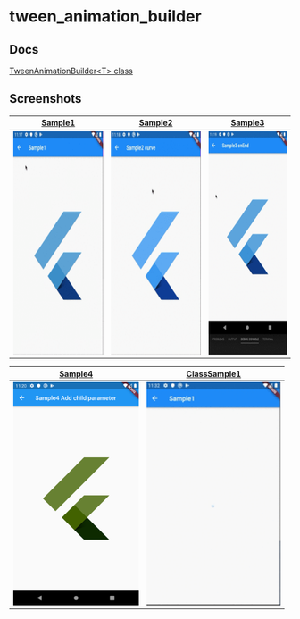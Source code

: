 # tween_animation_builder

## Docs

[TweenAnimationBuilder\<T\> class](https://api.flutter.dev/flutter/widgets/TweenAnimationBuilder-class.html)

## Screenshots

|[Sample1](./lib/pages/sample1.dart)|[Sample2](./lib/pages/sample2.dart)|[Sample3](./lib/pages/sample3.dart)|
|:-:|:-:|:-:|
|<img src="./screenshots/gif/Sample1.gif" height="400" alt="Screenshot"/>|<img src="./screenshots/gif/Sample2.gif" height="400" alt="Screenshot"/>|<img src="./screenshots/gif/Sample3.gif" height="400" alt="Screenshot"/>|

|[Sample4](./lib/pages/sample4.dart)|[ClassSample1](./lib/pages/class_sample1.dart)|
|:-:|:-:|
|<img src="./screenshots/Sample4.png" height="400" alt="Screenshot"/>|<img src="./screenshots/gif/ClassSample1.gif" height="400" alt="Screenshot"/>|
